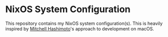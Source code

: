 # NixOS System Configuration

This repository contains my NixOS system configuration(s). This is heavily
inspired by [Mitchell Hashimoto](https://github.com/mitchellh)'s approach to development on macOS.
